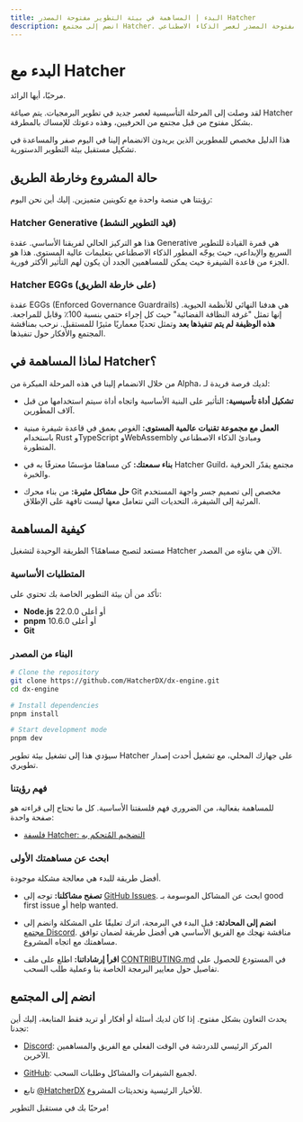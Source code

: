 ```yaml
---
title: البدء | المساهمة في بيئة التطوير مفتوحة المصدر Hatcher
description: انضم إلى مجتمع Hatcher. تعرّف على خارطة طريق التطوير، اطلع على حالة المشروع الحالية، واكتشف كيف يمكنك المساهمة في بيئة التطوير مفتوحة المصدر لعصر الذكاء الاصطناعي.
---
```


# البدء مع Hatcher

مرحبًا، أيها الرائد.

لقد وصلت إلى المرحلة التأسيسية لعصر جديد في تطوير البرمجيات. يتم صياغة Hatcher بشكل مفتوح من قبل مجتمع من الحرفيين، وهذه دعوتك للإمساك بالمطرقة.

هذا الدليل مخصص للمطورين الذين يريدون الانضمام إلينا في اليوم صفر والمساعدة في تشكيل مستقبل بيئة التطوير الدستورية.

## حالة المشروع وخارطة الطريق

رؤيتنا هي منصة واحدة مع تكوينين متميزين. إليك أين نحن اليوم:

### <DocIcon type="constitutional" inline /> Hatcher Generative (قيد التطوير النشط)

هذا هو التركيز الحالي لفريقنا الأساسي. عقدة Generative هي قمرة القيادة للتطوير السريع والإبداعي، حيث يوجّه المطور الذكاء الاصطناعي بتعليمات عالية المستوى. هذا هو الجزء من قاعدة الشيفرة حيث يمكن للمساهمين الجدد أن يكون لهم التأثير الأكثر فورية.

### <DocIcon type="building" inline /> Hatcher EGGs (على خارطة الطريق)

عقدة EGGs (Enforced Governance Guardrails) هي هدفنا النهائي للأنظمة الحيوية. إنها تمثل "غرفة النظافة الفضائية" حيث كل إجراء حتمي بنسبة 100٪ وقابل للمراجعة. **هذه الوظيفة لم يتم تنفيذها بعد** وتمثل تحديًا معماريًا مثيرًا للمستقبل. نرحب بمناقشة المجتمع والأفكار حول تنفيذها.

## لماذا المساهمة في Hatcher؟

من خلال الانضمام إلينا في هذه المرحلة المبكرة من Alpha، لديك فرصة فريدة لـ:

- **تشكيل أداة تأسيسية:** التأثير على البنية الأساسية واتجاه أداة سيتم استخدامها من قبل آلاف المطورين.

- **العمل مع مجموعة تقنيات عالمية المستوى:** الغوص بعمق في قاعدة شيفرة مبنية باستخدام Rust وTypeScript وWebAssembly ومبادئ الذكاء الاصطناعي المتطورة.

- **بناء سمعتك:** كن مساهمًا مؤسسًا معترفًا به في Hatcher Guild، مجتمع يقدّر الحرفية والخبرة.

- **حل مشاكل مثيرة:** من بناء محرك Git مخصص إلى تصميم جسر واجهة المستخدم المرئية إلى الشيفرة، التحديات التي نتعامل معها ليست تافهة على الإطلاق.

## كيفية المساهمة

مستعد لتصبح مساهمًا؟ الطريقة الوحيدة لتشغيل Hatcher الآن هي بناؤه من المصدر.

### المتطلبات الأساسية

تأكد من أن بيئة التطوير الخاصة بك تحتوي على:

- **Node.js** 22.0.0 أو أعلى
- **pnpm** 10.6.0 أو أعلى
- **Git**

### البناء من المصدر

```bash
# Clone the repository
git clone https://github.com/HatcherDX/dx-engine.git
cd dx-engine

# Install dependencies
pnpm install

# Start development mode
pnpm dev
```

سيؤدي هذا إلى تشغيل بيئة تطوير Hatcher على جهازك المحلي، مع تشغيل أحدث إصدار تطويري.

### فهم رؤيتنا

للمساهمة بفعالية، من الضروري فهم فلسفتنا الأساسية. كل ما تحتاج إلى قراءته هو صفحة واحدة:

- [فلسفة Hatcher: التضخيم المُتحكم به](/ar/philosophy)

### ابحث عن مساهمتك الأولى

أفضل طريقة للبدء هي معالجة مشكلة موجودة.

- **تصفح مشاكلنا:** توجه إلى [GitHub Issues](https://github.com/HatcherDX/dx-engine/issues). ابحث عن المشاكل الموسومة بـ good first issue أو help wanted.

- **انضم إلى المحادثة:** قبل البدء في البرمجة، اترك تعليقًا على المشكلة وانضم إلى [مجتمع Discord](https://discord.gg/cZ7PZvnMk4). مناقشة نهجك مع الفريق الأساسي هي أفضل طريقة لضمان توافق مساهمتك مع اتجاه المشروع.

- **اقرأ إرشاداتنا:** اطلع على ملف [CONTRIBUTING.md](https://github.com/HatcherDX/dx-engine/blob/main/CONTRIBUTING.md) في المستودع للحصول على تفاصيل حول معايير البرمجة الخاصة بنا وعملية طلب السحب.

## انضم إلى المجتمع

يحدث التعاون بشكل مفتوح. إذا كان لديك أسئلة أو أفكار أو تريد فقط المتابعة، إليك أين تجدنا:

- [Discord](https://discord.gg/cZ7PZvnMk4): المركز الرئيسي للدردشة في الوقت الفعلي مع الفريق والمساهمين الآخرين.

- [GitHub](https://github.com/HatcherDX/dx-engine/): لجميع الشيفرات والمشاكل وطلبات السحب.

- تابع [@HatcherDX](https://twitter.com/HatcherDX) للأخبار الرئيسية وتحديثات المشروع.

مرحبًا بك في مستقبل التطوير!

<PageCTA
  title="مستعد للانضمام إلى الثورة؟"
  subtitle="ابدأ المساهمة في مستقبل التطوير بمساعدة الذكاء الاصطناعي اليوم"
  buttonText="تصفح المشاكل المفتوحة"
  buttonLink="https://github.com/HatcherDX/dx-engine/issues"
  buttonStyle="secondary"
  footer="انضم إلى مجتمع Discord الخاص بنا للحصول على الدعم والتعاون"
/>
